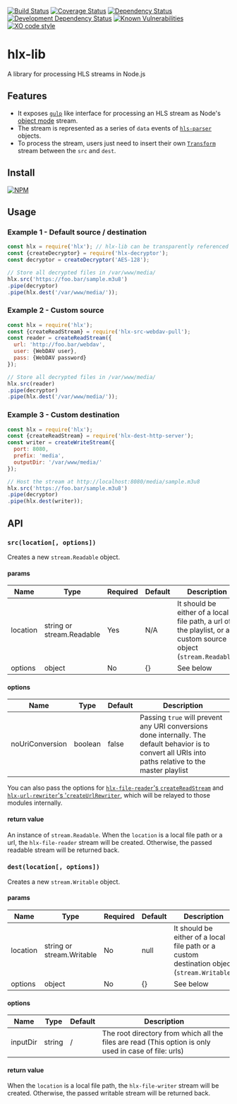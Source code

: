 [![Build Status](https://travis-ci.org/hlxjs/hlx-lib.svg?branch=master)](https://travis-ci.org/hlxjs/hlx-lib)
[![Coverage Status](https://coveralls.io/repos/github/hlxjs/hlx-lib/badge.svg?branch=master)](https://coveralls.io/github/hlxjs/hlx-lib?branch=master)
[![Dependency Status](https://david-dm.org/hlxjs/hlx-lib.svg)](https://david-dm.org/hlxjs/hlx-lib)
[![Development Dependency Status](https://david-dm.org/hlxjs/hlx-lib/dev-status.svg)](https://david-dm.org/hlxjs/hlx-lib#info=devDependencies)
[![Known Vulnerabilities](https://snyk.io/test/github/hlxjs/hlx-lib/badge.svg)](https://snyk.io/test/github/hlxjs/hlx-lib)
[![XO code style](https://img.shields.io/badge/code_style-XO-5ed9c7.svg)](https://github.com/sindresorhus/xo)

# hlx-lib
A library for processing HLS streams in Node.js

## Features
* It exposes [`gulp`](https://www.npmjs.com/package/gulp) like interface for processing an HLS stream as Node's [object mode](https://nodejs.org/api/stream.html#stream_object_mode) stream.
* The stream is represented as a series of `data` events of [`hls-parser`](https://github.com/kuu/hls-parser) objects.
* To process the stream, users just need to insert their own [`Transform`](https://nodejs.org/api/stream.html#stream_class_stream_transform) stream between the `src` and `dest`.

## Install
[![NPM](https://nodei.co/npm/hlx-lib.png?mini=true)](https://nodei.co/npm/hlx-lib/)

## Usage

### Example 1 - Default source / destination
```js
const hlx = require('hlx'); // hlx-lib can be transparently referenced via hlx module
const {createDecryptor} = require('hlx-decryptor');
const decryptor = createDecryptor('AES-128');

// Store all decrypted files in /var/www/media/
hlx.src('https://foo.bar/sample.m3u8')
.pipe(decryptor)
.pipe(hlx.dest('/var/www/media/'));
```

### Example 2 - Custom source
```js
const hlx = require('hlx');
const {createReadStream} = require('hlx-src-webdav-pull');
const reader = createReadStream({
  url: 'http://foo.bar/webdav',
  user: {WebDAV user},
  pass: {WebDAV password}
});

// Store all decrypted files in /var/www/media/
hlx.src(reader)
.pipe(decryptor)
.pipe(hlx.dest('/var/www/media/'));
```

### Example 3 - Custom destination
```js
const hlx = require('hlx');
const {createReadStream} = require('hlx-dest-http-server');
const writer = createWriteStream({
  port: 8080,
  prefix: 'media',
  outputDir: '/var/www/media/'
});

// Host the stream at http://localhost:8080/media/sample.m3u8
hlx.src('https://foo.bar/sample.m3u8')
.pipe(decryptor)
.pipe(hlx.dest(writer));
```
## API

### `src(location[, options])`
Creates a new `stream.Readable` object.

#### params
| Name    | Type   | Required | Default | Description   |
| ------- | ------ | -------- | ------- | ------------- |
| location     | string or stream.Readable | Yes      | N/A     | It should be either of a local file path, a url of the playlist, or a custom source object (`stream.Readable`)  |
| options     | object | No      | {}     | See below  |

#### options
| Name        | Type   | Default | Description                       |
| ----------- | ------ | ------- | --------------------------------- |
| noUriConversion | boolean | false | Passing `true` will prevent any URI conversions done internally. The default behavior is to convert all URIs into paths relative to the master playlist |

You can also pass the options for [`hlx-file-reader`'s `createReadStream`](https://github.com/hlxjs/hlx-file-reader#options) and [`hlx-url-rewriter`'s '`createUrlRewriter`](https://github.com/hlxjs/hlx-url-rewriter#options), which will be relayed to those modules internally.

#### return value
An instance of `stream.Readable`.
When the `location` is a local file path or a url, the `hlx-file-reader` stream will be created. Otherwise, the passed readable stream will be returned back.

### `dest(location[, options])`
Creates a new `stream.Writable` object.

#### params
| Name    | Type   | Required | Default | Description   |
| ------- | ------ | -------- | ------- | ------------- |
| location     | string or stream.Writable | No      | null     | It should be either of a local file path or a custom destination object (`stream.Writable`)  |
| options     | object | No      | {}     | See below  |

#### options
| Name        | Type   | Default | Description                       |
| ----------- | ------ | ------- | --------------------------------- |
| inputDir | string | / | The root directory from which all the files are read (This option is only used in case of file: urls) |

#### return value
When the `location` is a local file path, the `hlx-file-writer` stream will be created. Otherwise, the passed writable stream will be returned back.
